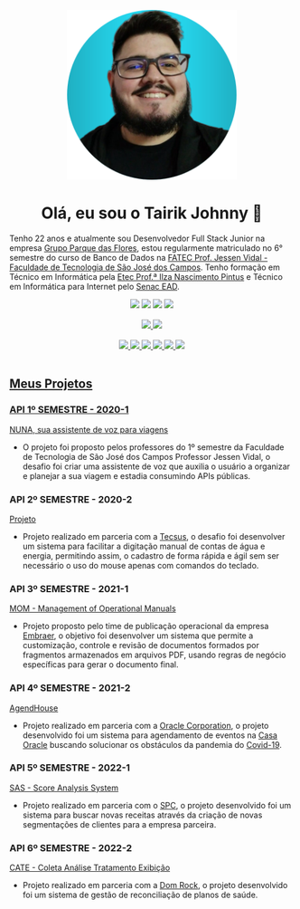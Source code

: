 <p align="center"> <img src="foto.png" alt="Tairik" class="center" width=300/> </p>

<div align="center">
  <h1> Olá, eu sou o Tairik Johnny 👋</h1>
</div>

Tenho 22 anos e atualmente sou Desenvolvedor Full Stack Junior na empresa [Grupo Parque das Flores](https://parquedasflores.com.br/), estou regularmente matriculado no 6° semestre do curso de Banco de Dados na [FATEC Prof. Jessen Vidal - Faculdade de Tecnologia de São José dos Campos](https://fatecsjc-prd.azurewebsites.net/). Tenho formação em Técnico em Informática pela [Etec Prof.ª Ilza Nascimento Pintus](https://www.cps.sp.gov.br/etecs/etec-profa-ilza-nascimento-pintus/) e Técnico em Informática para Internet pelo [Senac EAD](https://www.ead.senac.br/).

<div align="center">
  <a href = "https://api.whatsapp.com/send?phone=5512992333241"><img src="https://img.shields.io/badge/WhatsApp-25D366?style=for-the-badge&logo=whatsapp&logoColor=white" target="_blank"></a>
  <a href="https://www.linkedin.com/in/tairik-nishimura/" target="_blank"><img src="https://img.shields.io/badge/-LinkedIn-%230077B5?style=for-the-badge&logo=linkedin&logoColor=white" target="_blank"></a> 
  <a href = "mailto:tairikjohnny@gmail.com"><img src="https://img.shields.io/badge/-Gmail-%23333?style=for-the-badge&logo=gmail&logoColor=white" target="_blank"></a>
  <a href="https://www.instagram.com/tairikjohnny/" target="_blank"><img src="https://img.shields.io/badge/-Instagram-%23E4405F?style=for-the-badge&logo=instagram&logoColor=white" target="_blank"></a>
</div>

<br>

<div align="center">
  <a href="https://github.com/TairikJohnny">
  <img height="180em" src="https://github-readme-stats.vercel.app/api?username=TairikJohnny&show_icons=true&theme=dracula&include_all_commits=true&count_private=true"/>
  <img height="180em" src="https://github-readme-stats.vercel.app/api/top-langs/?username=TairikJohnny&layout=compact&langs_count=7&theme=dracula"/>
</div>

<br>

<div align="center">
  <img src="https://img.shields.io/badge/Vue.js-35495E?style=for-the-badge&logo=vue.js&logoColor=4FC08D"/>
  <img src="https://img.shields.io/badge/java-ED8B00?style=for-the-badge&logo=java&logoColor=white"/>
  <img src="https://img.shields.io/badge/Spring-6DB33F?style=for-the-badge&logo=spring&logoColor=white"/>
  <img src="https://img.shields.io/badge/Python-3776AB?style=for-the-badge&logo=python&logoColor=white"/>
  <img src="https://img.shields.io/badge/JavaScript-F7DF1E?style=for-the-badge&logo=javascript&logoColor=black"/>
  <img src="https://img.shields.io/badge/MySQL-00000F?style=for-the-badge&logo=mysql&logoColor=white"/>
</div>

<br>

<h2>Meus Projetos</h2>

### API 1º SEMESTRE - 2020-1
[NUNA, sua assistente de voz para viagens](https://github.com/TairikJohnny/PORTFOLIO-TRABALHO-CONCLUSAO-FATEC/blob/main/1-semestre/1-semestre.md)
- O projeto foi proposto pelos professores do 1º semestre da Faculdade de Tecnologia de São José dos Campos Professor Jessen Vidal, o desafio foi criar uma assistente de voz que auxilia o usuário a organizar e planejar a sua viagem e estadia consumindo APIs públicas.

### API 2º SEMESTRE - 2020-2
[Projeto](https://github.com/TairikJohnny/PORTFOLIO-TRABALHO-CONCLUSAO-FATEC/blob/main/2-semestre/2-semestre.md)
- Projeto realizado em parceria com a [Tecsus](https://tecsus.com.br/), o desafio foi desenvolver um sistema para facilitar a digitação manual de contas de água e energia, permitindo assim, o cadastro de forma rápida e ágil sem ser necessário o uso do mouse apenas com comandos do teclado. 

### API 3º SEMESTRE - 2021-1
[MOM - Management of Operational Manuals](https://github.com/TairikJohnny/PORTFOLIO-TRABALHO-CONCLUSAO-FATEC/blob/main/3-semestre/3-semestre.md)
- Projeto proposto pelo time de publicação operacional da empresa [Embraer](https://embraer.com/br/pt), o objetivo foi desenvolver um sistema que permite a customização, controle e revisão de documentos formados por fragmentos armazenados em arquivos PDF, usando regras de negócio específicas para gerar o documento final.

### API 4º SEMESTRE - 2021-2
[AgendHouse](https://github.com/TairikJohnny/PORTFOLIO-TRABALHO-CONCLUSAO-FATEC/blob/main/4-semestre/4-semestre.md)
- Projeto realizado em parceria com a [Oracle Corporation](https://www.oracle.com/br/), o projeto desenvolvido foi um sistema para agendamento de eventos na [Casa Oracle](https://blogs.oracle.com/oracle-brasil/casa-oracle-abre-as-portas-para-a-inovacao-em-sao-paulo) buscando solucionar os obstáculos da pandemia do [Covid-19](https://covid.saude.gov.br/).

### API 5º SEMESTRE - 2022-1
[SAS - Score Analysis System](https://github.com/TairikJohnny/PORTFOLIO-TRABALHO-CONCLUSAO-FATEC/blob/main/5-semestre/5-semestre.md)
- Projeto realizado em parceria com o [SPC](https://www.spcbrasil.org.br/), o projeto desenvolvido foi um sistema para buscar novas receitas através da criação de novas segmentações de clientes para a empresa parceira.

### API 6º SEMESTRE - 2022-2
[CATE - Coleta Análise Tratamento Exibição](https://github.com/TairikJohnny/PORTFOLIO-TRABALHO-CONCLUSAO-FATEC/blob/main/6-semestre/6-semestre.md)
- Projeto realizado em parceria com a [Dom Rock](https://www.domrock.net/), o projeto desenvolvido foi um sistema de gestão de reconciliação de planos de saúde.
